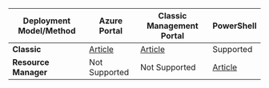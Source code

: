 |**Deployment Model/Method**|**Azure Portal**| **Classic Management Portal** | **PowerShell**|
|-------------------------------------|-----------------|---------------------|---------------|
|**Classic** |  [Article](/documentation/articles/vpn-gateway-howto-point-to-site-classic-azure-portal/)| [Article](/documentation/articles/point-to-site-create/)  | Supported |
|**Resource Manager** |Not Supported| Not Supported   | [Article](/documentation/articles/vpn-gateway-howto-point-to-site-rm-ps/)  |



